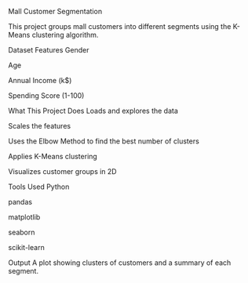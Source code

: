 Mall Customer Segmentation



This project groups mall customers into different segments using the K-Means clustering algorithm.

Dataset Features
Gender

Age

Annual Income (k$)

Spending Score (1-100)

What This Project Does
Loads and explores the data

Scales the features

Uses the Elbow Method to find the best number of clusters

Applies K-Means clustering

Visualizes customer groups in 2D

Tools Used
Python

pandas

matplotlib

seaborn

scikit-learn

Output
A plot showing clusters of customers and a summary of each segment.
